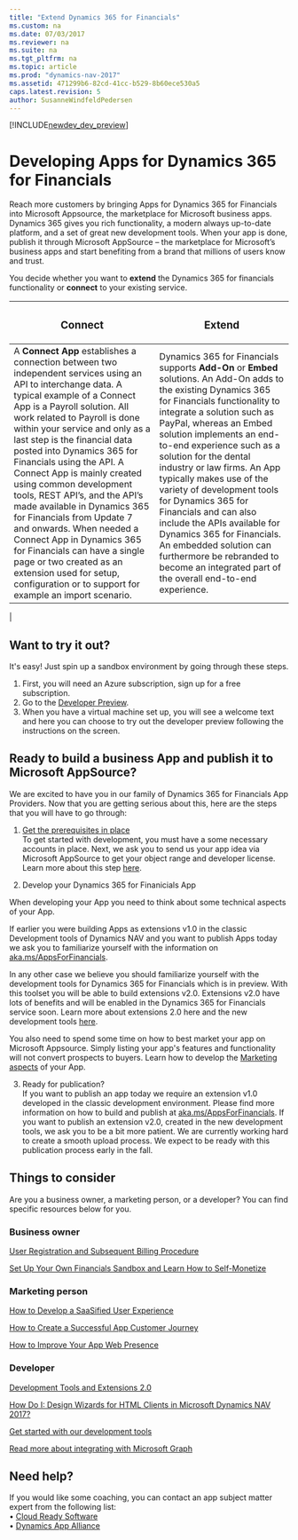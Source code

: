 ```yaml
---
title: "Extend Dynamics 365 for Financials"
ms.custom: na
ms.date: 07/03/2017
ms.reviewer: na
ms.suite: na
ms.tgt_pltfrm: na
ms.topic: article
ms.prod: "dynamics-nav-2017"
ms.assetid: 471299b6-82cd-41cc-b529-8b60ece530a5
caps.latest.revision: 5
author: SusanneWindfeldPedersen
---
```


[!INCLUDE[newdev_dev_preview](includes/newdev_dev_preview.md)]

# Developing Apps for Dynamics 365 for Financials
Reach more customers by bringing Apps for Dynamics 365 for Financials into Microsoft Appsource, the marketplace for Microsoft business apps. 
Dynamics 365 gives you rich functionality, a modern always up-to-date platform, and a set of great new development tools.
When your app is done, publish it through Microsoft AppSource – the marketplace for Microsoft’s business apps and start benefiting from a brand that millions of users know and trust.

You decide whether you want to **extend** the Dynamics 365 for financials functionality or **connect** to your existing service.

|<h3>Connect</h3>|<h3>Extend</h3>|
|----------------|---------------|
|A **Connect App** establishes a connection between two independent services using an API to interchange data. A typical example of a Connect App is a Payroll solution. All work related to Payroll is done within your service and only as a last step is the financial data posted into Dynamics 365 for Financials using the API. A Connect App is mainly created using common development tools, REST API’s, and the API’s made available in Dynamics 365 for Financials from Update 7 and onwards. When needed a Connect App in Dynamics 365 for Financials can have a single page or two created as an extension used for setup, configuration or to support for example an import scenario.|Dynamics 365 for Financials supports **Add-On** or **Embed** solutions. An Add-On adds to the existing Dynamics 365 for Financials functionality to integrate a solution such as PayPal, whereas an Embed solution implements an end-to-end experience such as a solution for the dental industry or law firms. An App typically makes use of the variety of development tools for Dynamics 365 for Financials and can also include the APIs available for Dynamics 365 for Financials. An embedded solution can furthermore be rebranded to become an integrated part of the overall end-to-end experience.
|

<!--
## Hear what the community tells about Dynamics 365 and the new development tools

[![Customers](media/connect.png)](https://app.wipster.io/Review/CZVEDQAcuPbAtVaYPJn9bw0-DcJujQJx6KeWY4iO9pJrlh9rog "Customers")
-->

## Want to try it out?
It's easy! Just spin up a sandbox environment by going through these steps. 

1) First, you will need an Azure subscription, sign up for a free subscription.
2) Go to the [Developer Preview](http://aka.ms/navdeveloperpreview).
3) When you have a virtual machine set up, you will see a welcome text and here you can choose to try out the developer preview following the instructions on the screen.

<!-- Azure VM, check with Stan

1) Sign up for [Dynamics 365 for Financials]()  
2) Download [Visual Studio Code](https://code.visualstudio.com/Download)  
3) Download the [AL Language extension](vscode:extension/ms-dynamics-smb.al)  
-->

## Ready to build a business App and publish it to Microsoft AppSource?
We are excited to have you in our family of Dynamics 365 for Financials App Providers. Now that you are getting serious about this, here are the steps that you will have to go through: 

1)	[Get the prerequisites in place]()  
To get started with development, you must have a some necessary accounts in place. Next, we ask you to send us your app idea via Microsoft AppSource to get your object range and developer license. Learn more about this step [here](). 

2)	Develop your Dynamics 365 for Finanicials App   

When developing your App you need to think about some technical aspects of your App.

If earlier you were building Apps as extensions v1.0 in the classic Development tools of Dynamics NAV and you want to publish Apps today we ask you to familiarize yourself with the information on [aka.ms/AppsForFinancials](http://aka.ms/AppsForFinancials).

In any other case we believe you should familiarize yourself with the development tools for Dynamics 365 for Financials which is in preview. With this toolset you will be able to build extensions v2.0.
Extensions v2.0 have lots of benefits and will be enabled in the Dynamics 365 for Financials service soon. Learn more about extensions 2.0 here and the new development tools [here](https://docs.microsoft.com/en-us/dynamics365/developerbe/devenv-dev-overview?branch=master).

You also need to spend some time on how to best market your app on Microsoft Appsource. Simply listing your app's features and functionality will not convert prospects to buyers. Learn how to develop the [Marketing aspects](https://go.microsoft.com/fwlink/?linkid=841518) of your App.


<!--
- [Marketing aspects](https://go.microsoft.com/fwlink/?linkid=841518)  
Simply listing your app's features and functionality will not convert prospects to buyers. Learn in this document how to best market your app. 
- [Technical aspects - what can you do today?](https://go.microsoft.com/fwlink/?linkid=841516)  
With the Dynamics 365 for Financials development environment in preview, you can familiarize yourself with the new tools. However, if you want to publish an app today, you must use the extensions 1.0 model. Please find more information on how to do that on [aka.ms/AppsForFinancials](http://aka.ms/AppsForFinancials).
- Technical aspects - what we envision tomorrow  
We hope you got excited trying out the sandbox environment and are ready to build an extension 2.0 soon. We are currently working on the process and technical information on how to develop and publish a 2.0 extension, and will make it available as soon as we are going live in autumn. 
-->
3)	Ready for publication?  
If you want to publish an app today we require an extension v1.0 developed in the classic development environment. Please find more information on how to build and publish at [aka.ms/AppsForFinancials](http://aka.ms/AppsForFinancials). 
If you want to publish an extension v2.0, created in the new development tools, we ask you to be a bit more patient. We are currently working hard to create a smooth upload process. We expect to be ready with this publication process early in the fall.
 

## Things to consider
Are you a business owner, a marketing person, or a developer? You can find specific resources below for you.

### Business owner
[User Registration and Subsequent Billing Procedure](https://mbspartner.microsoft.com/secure/coursematerials/D365B/Standalone/User_Registration_and_Subsequent_Billing_Procedures.pdf)  

[Set Up Your Own Financials Sandbox and Learn How to Self-Monetize](https://mbspartner.microsoft.com/D365B/Videos/101385)  


### Marketing person
[How to Develop a SaaSified User Experience](https://mbspartner.microsoft.com/D365B/Videos/101493)  

[How to Create a Successful App Customer Journey](https://mbspartner.microsoft.com/D365B/Videos/101484)  

[How to Improve Your App Web Presence](https://mbspartner.microsoft.com/D365B/Videos/101491)

### Developer 
[Development Tools and Extensions 2.0](https://mbspartner.microsoft.com/secure/coursematerials/D365B/Standalone/Development_Tools_and_Extensions_2.0.pdf)
 
[How Do I: Design Wizards for HTML Clients in Microsoft Dynamics NAV 2017?](https://mbspartner.microsoft.com/NAV/Videos/101246)  

[Get started with our development tools](https://review.docs.microsoft.com/en-us/dynamics365/developerbe/devenv-dev-overview?branch=master)  

[Read more about integrating with Microsoft Graph](https://developer.microsoft.com/en-us/graph/docs/concepts/overview)  

## Need help?
If you would like some coaching, you can contact an app subject matter expert from the following list:  
•	[Cloud Ready Software](http://cloud-ready-software.com)    
•	[Dynamics App Alliance](http://dynamicsappalliance.com)
